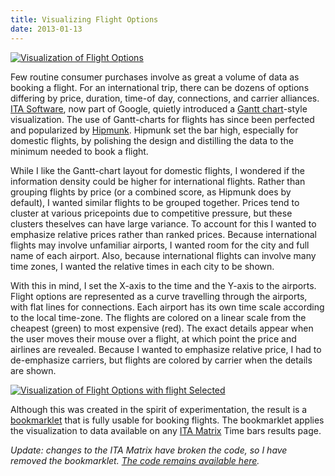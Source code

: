 ```yaml
---
title: Visualizing Flight Options
date: 2013-01-13
---
```

[![Visualization of Flight Options](/img/visualization.png)](/images/visualization.png)

Few routine consumer purchases involve as great a volume of data as booking a flight. For an international trip, there can be dozens of options differing by price, duration, time-of day, connections, and carrier alliances. [ITA Software](http://www.itasoftware.com/), now part of Google, quietly introduced a [Gantt chart](http://en.wikipedia.org/wiki/Gantt_chart)-style visualization. The use of Gantt-charts for flights has since been perfected and popularized by [Hipmunk](http://www.hipmunk.com/). Hipmunk set the bar high, especially for domestic flights, by polishing the design and distilling the data to the minimum needed to book a flight.

While I like the Gantt-chart layout for domestic flights, I wondered if the information density could be higher for international flights. Rather than grouping flights by price (or a combined score, as Hipmunk does by default), I wanted similar flights to be grouped together. Prices tend to cluster at various pricepoints due to competitive pressure, but these clusters theselves can have large variance. To account for this I wanted to emphasize relative prices rather than ranked prices. Because international flights may involve unfamiliar airports, I wanted room for the city and full name of each airport. Also, because international flights can involve many time zones, I wanted the relative times in each city to be shown.

With this in mind, I set the X-axis to the time and the Y-axis to the airports. Flight options are represented as a curve travelling through the airports, with flat lines for connections. Each airport has its own time scale according to the local time-zone. The flights are colored on a linear scale from the cheapest (green) to most expensive (red). The exact details appear when the user moves their mouse over a flight, at which point the price and airlines are revealed. Because I wanted to emphasize relative price, I had to de-emphasize carriers, but flights are colored by carrier when the details are shown.

[![Visualization of Flight Options with flight Selected](/img/highlight.png)](/images/highlight.png)

Although this was created in the spirit of experimentation, the result is a [bookmarklet](http://en.wikipedia.org/wiki/Bookmarklet) that is fully usable for booking flights. The bookmarklet applies the visualization to data available on any [ITA Matrix](http://matrix.itasoftware.com/) Time bars results page.

*Update: changes to the ITA Matrix have broken the code, so I have removed the bookmarklet. [The code remains available here](https://github.com/paulgb/farevis).*
